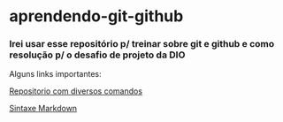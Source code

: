 # aprendendo-git-github

### Irei usar esse repositório p/ treinar sobre git e github e como resolução p/ o desafio de projeto da DIO

Alguns links importantes: 

[Repositorio com diversos comandos](https://gist.github.com/leocomelli/2545add34e4fec21ec16)

[Sintaxe Markdown](https://www.markdownguide.org/)
